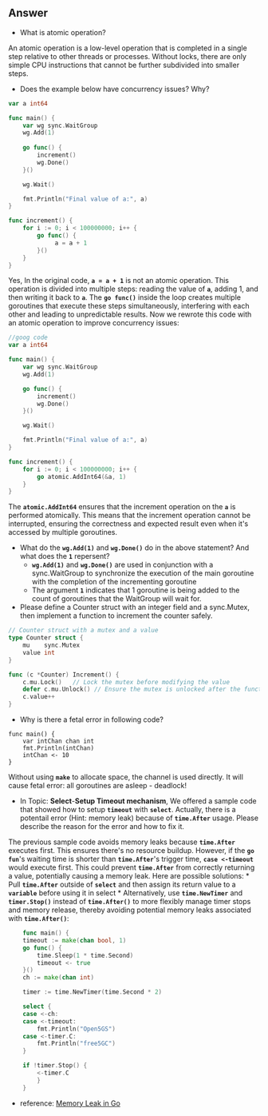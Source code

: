 ## Answer
- What is atomic operation?

An atomic operation is a low-level operation that is completed in a single step relative to other threads or processes. Without locks, there are only simple CPU instructions that cannot be further subdivided into smaller steps.
- Does the example below have concurrency issues? Why?
```go
var a int64

func main() {
    var wg sync.WaitGroup
    wg.Add(1)
    
    go func() {
        increment()
        wg.Done()
    }()

    wg.Wait()

    fmt.Println("Final value of a:", a)
}

func increment() {
    for i := 0; i < 100000000; i++ {
        go func() {
             a = a + 1    
        }()
    }
}
```
Yes, In the original code, **`a = a + 1`** is not an atomic operation. This operation is divided into multiple steps: reading the value of **`a`**, adding 1, and then writing it back to **`a`**. The **`go func()`** inside the loop creates multiple goroutines that execute these steps simultaneously, interfering with each other and leading to unpredictable results. Now we rewrote this code with an atomic operation to improve concurrency issues:
```go
//goog code
var a int64

func main() {
    var wg sync.WaitGroup
    wg.Add(1)

    go func() {
        increment()
        wg.Done()
    }()

    wg.Wait()

    fmt.Println("Final value of a:", a)
}

func increment() {
    for i := 0; i < 100000000; i++ {
        go atomic.AddInt64(&a, 1)
    }
}
```
The **`atomic.AddInt64`** ensures that the increment operation on the **`a`** is performed atomically. This means that the increment operation cannot be interrupted, ensuring the correctness and expected result even when it's accessed by multiple goroutines.
- What do the **`wg.Add(1)`** and **`wg.Done()`** do in the above statement? And what does the **`1`** repersent?
    * **`wg.Add(1)`** and **`wg.Done()`** are used in conjunction with a sync.WaitGroup to synchronize the execution of the main goroutine with the completion of the incrementing goroutine
    * The argument **`1`** indicates that 1 goroutine is being added to the count of goroutines that the WaitGroup will wait for.
- Please define a Counter struct with an integer field and a sync.Mutex, then implement a function to increment the counter safely.
```go
// Counter struct with a mutex and a value
type Counter struct {
	mu    sync.Mutex
	value int
}

func (c *Counter) Increment() {
	c.mu.Lock()   // Lock the mutex before modifying the value
	defer c.mu.Unlock() // Ensure the mutex is unlocked after the function completes
	c.value++
}
```
- Why is there a fetal error in following code?
```go=
func main() {
    var intChan chan int
    fmt.Println(intChan)
    intChan <- 10
}
```
Without using **`make`** to allocate space, the channel is used directly. It will cause fetal error: all goroutines are asleep - deadlock!

- In Topic: **Select**-**Setup Timeout mechanism**, We offered a sample code that showed how to setup **`timeout`** with **`select`**. Actually, there is a potentail error (Hint: memory leak) because of **`time.After`** usage. Please describe the reason for the error and how to fix it.

The previous sample code avoids memory leaks because **`time.After`** executes first. This ensures there's no resource buildup. However, if the **`go fun`**'s waiting time is shorter than **`time.After`**'s trigger time, **`case <-timeout`** would execute first. This could prevent **`time.After`** from correctly returning a value, potentially causing a memory leak. Here are possible solutions:
    * Pull **`time.After`** outside of **`select`** and then assign its return value to a **`variable`** before using it in select
    * Alternatively, use **`time.NewTimer`** and **`timer.Stop()`** instead of **`time.After()`** to more flexibly manage timer stops and memory release, thereby avoiding potential memory leaks associated with **`time.After()`**:
    
```go
    func main() {
    timeout := make(chan bool, 1)
    go func() {
        time.Sleep(1 * time.Second)
        timeout <- true
    }()
    ch := make(chan int)

    timer := time.NewTimer(time.Second * 2)

    select {
    case <-ch:
    case <-timeout:
        fmt.Println("Open5GS")
    case <-timer.C:
        fmt.Println("free5GC")
    }

    if !timer.Stop() {
        <-timer.C 
        }
    }

```
* reference: [Memory Leak in Go](https://arangodb.com/2020/09/a-story-of-a-memory-leak-in-go-how-to-properly-use-time-after/)